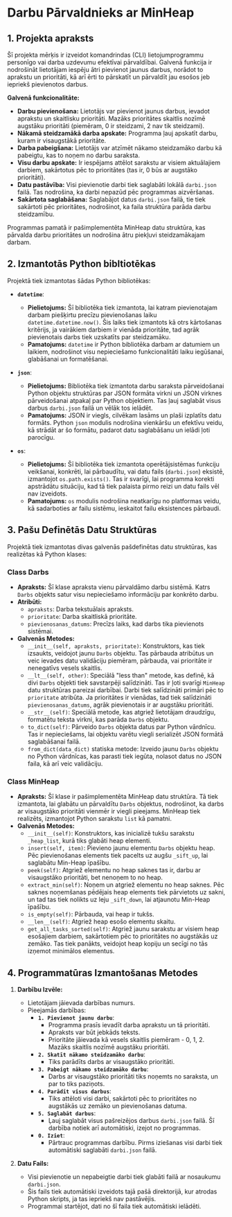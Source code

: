 # Darbu Pārvaldnieks ar MinHeap

## 1. Projekta apraksts
Šī projekta mērķis ir izveidot komandrindas (CLI) lietojumprogrammu personīgo vai darba uzdevumu efektīvai pārvaldībai. Galvenā funkcija ir nodrošināt lietotājam iespēju ātri pievienot jaunus darbus, norādot to aprakstu un prioritāti, kā arī ērti to pārskatīt un pārvaldīt jau esošos jeb iepriekš pievienotos darbus.

**Galvenā funkcionalitāte:**

* **Darbu pievienošana:** Lietotājs var pievienot jaunus darbus, ievadot aprakstu un skaitlisku prioritāti. Mazāks prioritātes skaitlis nozīmē augstāku prioritāti (piemēram, 0 ir steidzami, 2 nav tik steidzami).
* **Nākamā steidzamākā darba apskate:** Programma ļauj apskatīt darbu, kuram ir visaugstākā prioritāte.
* **Darba pabeigšana:** Lietotājs var atzīmēt nākamo steidzamāko darbu kā pabeigtu, kas to noņem no darbu saraksta.
* **Visu darbu apskate:** Ir iespējams attēlot sarakstu ar visiem aktuālajiem darbiem, sakārtotus pēc to prioritātes (tas ir, 0 būs ar augstāko prioritāti).
* **Datu pastāvība:** Visi pievienotie darbi tiek saglabāti lokālā `darbi.json` failā. Tas nodrošina, ka darbi nepazūd pēc programmas aizvēršanas.
* **Sakārtota saglabāšana:** Saglabājot datus `darbi.json` failā, tie tiek sakārtoti pēc prioritātes, nodrošinot, ka faila struktūra parāda darbu steidzamību.

Programmas pamatā ir pašimplementēta MinHeap datu struktūra, kas pārvalda darbu prioritātes un nodrošina ātru piekļuvi steidzamākajam darbam.

## 2. Izmantotās Python bibltiotēkas

Projektā tiek izmantotas šādas Python bibliotēkas:

* **`datetime`**:
    * **Pielietojums:** Šī bibliotēka tiek izmantota, lai katram pievienotajam darbam piešķirtu precīzu pievienošanas laiku `datetime.datetime.now()`. Šis laiks tiek izmantots kā otrs kārtošanas kritērijs, ja vairākiem darbiem ir vienāda prioritāte, tad agrāk pievienotais darbs tiek uzskatīts par steidzamāku.
    * **Pamatojums:** `datetime` ir Python bibliotēka darbam ar datumiem un laikiem, nodrošinot visu nepieciešamo funkcionalitāti laiku iegūšanai, glabāšanai un formatēšanai.

* **`json`**:
    * **Pielietojums:** Bibliotēka tiek izmantota darbu saraksta pārveidošanai Python objektu struktūras par JSON formāta virkni un JSON virknes pārveidošanai atpakaļ par Python objektiem. Tas ļauj saglabāt visus darbus `darbi.json` failā un vēlāk tos ielādēt.
    * **Pamatojums:** JSON ir viegls, cilvēkam lasāms un plaši izplatīts datu formāts. Python `json` modulis nodrošina vienkāršu un efektīvu veidu, kā strādāt ar šo formātu, padarot datu saglabāšanu un ielādi ļoti parocīgu.

* **`os`**:
    * **Pielietojums:** Šī bibliotēka tiek izmantota operētājsistēmas funkciju veikšanai, konkrēti, lai pārbaudītu, vai datu fails (`darbi.json`) eksistē, izmantojot `os.path.exists()`. Tas ir svarīgi, lai programma korekti apstrādātu situāciju, kad tā tiek palaista pirmo reizi un datu fails vēl nav izveidots.
    * **Pamatojums:** `os` modulis nodrošina neatkarīgu no platformas veidu, kā sadarboties ar failu sistēmu, ieskaitot failu eksistences pārbaudi.

## 3. Pašu Definētās Datu Struktūras

Projektā tiek izmantotas divas galvenās pašdefinētas datu struktūras, kas realizētas kā Python klases:

### Class Darbs

* **Apraksts:** Šī klase apraksta vienu pārvaldāmo darbu sistēmā. Katrs `Darbs` objekts satur visu nepieciešamo informāciju par konkrēto darbu.
* **Atribūti:**
    * `apraksts`: Darba tekstuālais apraksts.
    * `prioritate`: Darba skaitliskā prioritāte.
    * `pievienosanas_datums`: Precīzs laiks, kad darbs tika pievienots sistēmai.
* **Galvenās Metodes:**
    * `__init__(self, apraksts, prioritate)`: Konstruktors, kas tiek izsaukts, veidojot jaunu `Darbs` objektu. Tas pārbauda atribūtus un veic ievades datu validāciju piemēram, pārbauda, vai prioritāte ir nenegatīvs vesels skaitlis.
    * `__lt__(self, other)`: Speciālā "less than" metode, kas definē, kā divi `Darbs` objekti tiek savstarpēji salīdzināti. Tas ir ļoti svarīgi `MinHeap` datu struktūras pareizai darbībai. Darbi tiek salīdzināti primāri pēc to `prioritate` atribūta. Ja prioritātes ir vienādas, tad tiek salīdzināti `pievienosanas_datums`, agrāk pievienotais ir ar augstāku prioritāti.
    * `__str__(self)`: Speciālā metode, kas atgriež lietotājam draudzīgu, formatētu teksta virkni, kas parāda `Darbs` objektu.
    * `to_dict(self)`: Pārveido `Darbs` objekta datus par Python vārdnīcu. Tas ir nepieciešams, lai objektu varētu viegli serializēt JSON formātā saglabāšanai failā.
    * `from_dict(data_dict)` statiska metode: Izveido jaunu `Darbs` objektu no Python vārdnīcas, kas parasti tiek iegūta, nolasot datus no JSON faila, kā arī veic validāciju.

### Class MinHeap

* **Apraksts:** Šī klase ir pašimplementēta MinHeap datu struktūra. Tā tiek izmantota, lai glabātu un pārvaldītu `Darbs` objektus, nodrošinot, ka darbs ar visaugstāko prioritāti vienmēr ir viegli pieejams. MinHeap tiek realizēts, izmantojot Python sarakstu `list` kā pamatni.
* **Galvenās Metodes:**
    * `__init__(self)`: Konstruktors, kas inicializē tukšu sarakstu `_heap_list`, kurā tiks glabāti heap elementi.
    * `insert(self, item)`: Pievieno jaunu elementu `Darbs` objektu heap. Pēc pievienošanas elements tiek pacelts uz augšu `_sift_up`, lai saglabātu Min-Heap īpašību.
    * `peek(self)`: Atgriež elementu no heap saknes tas ir, darbu ar visaugstāko prioritāti, bet nenoņem to no heap.
    * `extract_min(self)`: Noņem un atgriež elementu no heap saknes. Pēc saknes noņemšanas pēdējais heap elements tiek pārvietots uz sakni, un tad tas tiek nolikts uz leju `_sift_down`, lai atjaunotu Min-Heap īpašību.
    * `is_empty(self)`: Pārbauda, vai heap ir tukšs.
    * `__len__(self)`: Atgriež heap esošo elementu skaitu.
    * `get_all_tasks_sorted(self)`: Atgriež jaunu sarakstu ar visiem heap esošajiem darbiem, sakārtotiem pēc to prioritātes no augstākās uz zemāko. Tas tiek panākts, veidojot heap kopiju un secīgi no tās izņemot minimālos elementus.

## 4. Programmatūras Izmantošanas Metodes

1.  **Darbību Izvēle:**
    * Lietotājam jāievada darbības numurs.
    * Pieejamās darbības:
        * **`1. Pievienot jaunu darbu`**:
            * Programma prasīs ievadīt darba aprakstu un tā prioritāti.
            * Apraksts var būt jebkāds teksts.
            * Prioritāte jāievada kā vesels skaitlis piemēram - 0, 1, 2. Mazāks skaitlis nozīmē augstāku prioritāti.
        * **`2. Skatīt nākamo steidzamāko darbu`**:
            * Tiks parādīts darbs ar visaugstāko prioritāti.
        * **`3. Pabeigt nākamo steidzamāko darbu`**:
            * Darbs ar visaugstāko prioritāti tiks noņemts no saraksta, un par to tiks paziņots.
        * **`4. Parādīt visus darbus`**:
            * Tiks attēloti visi darbi, sakārtoti pēc to prioritātes no augstākās uz zemāko un pievienošanas datuma.
        * **`5. Saglabāt darbus`**:
            * Ļauj saglabāt visus pašreizējos darbus `darbi.json` failā. Šī darbība notiek arī automātiski, izejot no programmas.
        * **`0. Iziet`**:
            * Pārtrauc programmas darbību. Pirms iziešanas visi darbi tiek automātiski saglabāti `darbi.json` failā.

2.  **Datu Fails:**
    * Visi pievienotie un nepabeigtie darbi tiek glabāti failā ar nosaukumu `darbi.json`.
    * Šis fails tiek automātiski izveidots tajā pašā direktorijā, kur atrodas Python skripts, ja tas iepriekš nav pastāvējis.
    * Programmai startējot, dati no šī faila tiek automātiski ielādēti.
